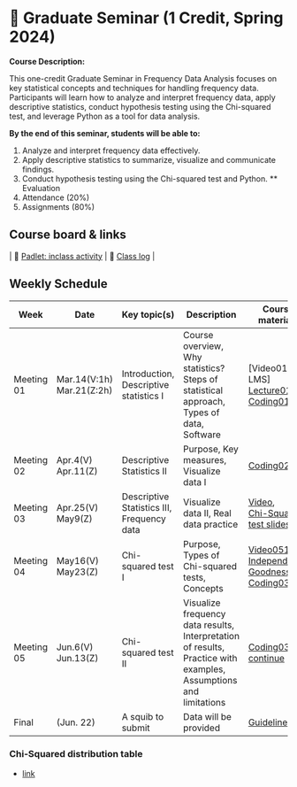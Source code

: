 # 🌿 Graduate Seminar (1 Credit, Spring 2024)

**Course Description:**

This one-credit Graduate Seminar in Frequency Data Analysis focuses on key statistical concepts and techniques for handling frequency data. Participants will learn how to analyze and interpret frequency data, apply descriptive statistics, conduct hypothesis testing using the Chi-squared test, and leverage Python as a tool for data analysis.

**By the end of this seminar, students will be able to:**

1. Analyze and interpret frequency data effectively.
2. Apply descriptive statistics to summarize, visualize and communicate findings.
3. Conduct hypothesis testing using the Chi-squared test and Python.
** Evaluation
1. Attendance (20%)
2. Assignments (80%)
   
## Course board & links
| 🌱 [Padlet: inclass activity](https://padlet.com/mirankim316/S24Corpus) | 🌱 [Class log](https://github.com/MK316/Spring2024/blob/main/log-seminar.md) |

## Weekly Schedule

|Week|Date | Key topic(s)|Description|Course materials|Suppl.|
|--|--|--|--|--|--|
|Meeting 01|Mar.14(V:1h)<br>Mar.21(Z:2h)|Introduction, <br>Descriptive statistics I|Course overview, Why statistics? Steps of statistical approach, Types of data, Software|[Video01 LMS]<br>[Lecture01](https://github.com/MK316/Spring2024/blob/main/Seminar/data/S24_Seminar_0321_Part01.pdf),<br>[Coding01](https://github.com/MK316/Spring2024/blob/main/Seminar/Seminar01A.ipynb)|[dataformat](https://github.com/MK316/Spring2024/blob/main/Seminar/dataformat.md)|
|Meeting 02|Apr.4(V)<br>Apr.11(Z)|Descriptive Statistics II|Purpose, Key measures, Visualize data I|[Coding02](https://github.com/MK316/Spring2024/blob/main/Seminar/Seminar01B.ipynb)|🔴[dataframe](https://github.com/MK316/Coding4ET/blob/main/Lessons/Lesson07a.md)|
|Meeting 03|Apr.25(V)<br>May9(Z)|Descriptive Statistics III, Frequency data|Visualize data II, Real data practice|[Video](https://youtu.be/nHDBzQDwbjI),<br> [Chi-Squared test slides](https://github.com/MK316/Spring2024/blob/main/Seminar/S24_Seminar_0509slides.pdf)|[Practice Apr.25](https://github.com/MK316/Spring2024/blob/main/Seminar/Seminar01C.ipynb)|
|Meeting 04|May16(V)<br>May23(Z)|Chi-squared test I|Purpose, Types of Chi-squared tests, Concepts|[Video0516](https://youtu.be/gB5o11gZe2E),<br>[Independence](https://github.com/MK316/Spring2024/blob/main/Seminar/Chi_Squared_Independence.ipynb)<br>[Goodness](https://github.com/MK316/Spring2024/blob/main/Seminar/Chi_Squared_GoodnessOfFit.ipynb),<br>[Coding03](https://github.com/MK316/Spring2024/blob/main/Seminar/Chi_squared01.ipynb)|🔴[Dataframe](https://github.com/MK316/Coding4ET/blob/main/Lessons/Lesson07a.md)|
|Meeting 05|Jun.6(V)<br>Jun.13(Z)|Chi-squared test II|Visualize frequency data results, Interpretation of results, Practice with examples, Assumptions and limitations|[Coding03: continue](https://github.com/MK316/Spring2024/blob/main/Seminar/Chi_squared01.ipynb)||
|Final|(Jun. 22)|A squib to submit| Data will be provided|[Guideline](https://github.com/MK316/Coding4ET/blob/main/Lessons/squib.md)||

### Chi-Squared distribution table

+ [link](https://www.math.arizona.edu/~jwatkins/chi-square-table.pdf)
